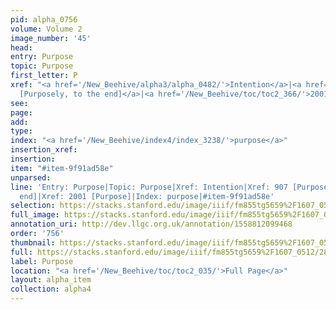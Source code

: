 ```yaml
---
pid: alpha_0756
volume: Volume 2
image_number: '45'
head: 
entry: Purpose
topic: Purpose
first_letter: P
xref: "<a href='/New_Beehive/alpha3/alpha_0482/'>Intention</a>|<a href='/New_Beehive/toc/toc2_169/'>907
  [Purposely, to the end]</a>|<a href='/New_Beehive/toc/toc2_366/'>2001 [Purpose]</a>"
see: 
page: 
add: 
type: 
index: "<a href='/New_Beehive/index4/index_3238/'>purpose</a>"
insertion_xref: 
insertion: 
item: "#item-9f91ad58e"
unparsed: 
line: 'Entry: Purpose|Topic: Purpose|Xref: Intention|Xref: 907 [Purposely, to the
  end]|Xref: 2001 [Purpose]|Index: purpose|#item-9f91ad58e'
selection: https://stacks.stanford.edu/image/iiif/fm855tg5659%2F1607_0512/287,898,3081,374/full/0/default.jpg
full_image: https://stacks.stanford.edu/image/iiif/fm855tg5659%2F1607_0512/full/full/0/default.jpg
annotation_uri: http://dev.llgc.org.uk/annotation/1558812099468
order: '756'
thumbnail: https://stacks.stanford.edu/image/iiif/fm855tg5659%2F1607_0512/287,898,600,180/250,/0/default.jpg
full: https://stacks.stanford.edu/image/iiif/fm855tg5659%2F1607_0512/287,898,3081,374/full/0/default.jpg
label: Purpose
location: "<a href='/New_Beehive/toc/toc2_035/'>Full Page</a>"
layout: alpha_item
collection: alpha4
---
```

